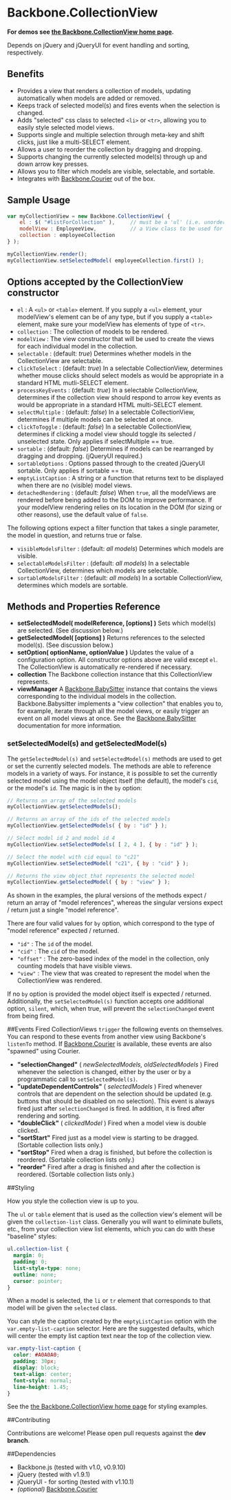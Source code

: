 # Backbone.CollectionView

__For demos see [the Backbone.CollectionView home page](http://rotundasoftware.github.com/backbone.collectionView/).__

Depends on jQuery and jQueryUI for event handling and sorting, respectively.

## Benefits

* Provides a view that renders a collection of models, updating automatically when models are added or removed.
* Keeps track of selected model(s) and fires events when the selection is changed.
* Adds "selected" css class to selected `<li>` or `<tr>`, allowing you to easily style selected model views.
* Supports single and multiple selection through meta-key and shift clicks, just like a multi-SELECT element.
* Allows a user to reorder the collection by dragging and dropping.
* Supports changing the currently selected model(s) through up and down arrow key presses.
* Allows you to filter which models are visible, selectable, and sortable.
* Integrates with [Backbone.Courier](https://github.com/rotundasoftware/backbone.courier) out of the box.

## Sample Usage
```javascript
var myCollectionView = new Backbone.CollectionView( {
	el : $( "#listForCollection" ),		// must be a 'ul' (i.e. unordered list) or 'table' element
	modelView : EmployeeView,			// a View class to be used for rendering each model in the collection
	collection : employeeCollection
} );

myCollectionView.render();
myCollectionView.setSelectedModel( employeeCollection.first() );
```

## Options accepted by the CollectionView constructor
* `el` : A `<ul>` or `<table>` element. If you supply a `<ul>` element, your modelView's element can be of any type, but if you supply a `<table>` element, make sure your modelView has elements of type of `<tr>`.
* `collection` : The collection of models to be rendered.
* `modelView` : The view constructor that will be used to create the views for each individual model in the collection.
* `selectable` : (default: _true_) Determines whether models in the CollectionView are selectable.
* `clickToSelect` : (default: _true_) In a selectable CollectionView, determines whether mouse clicks should select models as would be appropriate in a standard HTML mutli-SELECT element.
* `processKeyEvents` : (default: _true_) In a selectable CollectionView, determines if the collection view should respond to arrow key events as would be appropriate in a standard HTML multi-SELECT element.
* `selectMultiple` : (default: _false_) In a selectable CollectionView, determines if multiple models can be selected at once.
* `clickToToggle` : (default: _false_) In a selectable CollectionView, determines if clicking a model view should toggle its selected / unselected state. Only applies if selectMultiple == true.
* `sortable` : (default: _false_) Determines if models can be rearranged by dragging and dropping. (jQueryUI required.)
* `sortableOptions` : Options passed through to the created jQueryUI sortable.  Only applies if sortable == true.
* `emptyListCaption` : A string or a function that returns text to be displayed when there are no (visible) model views.
* `detachedRendering` : (default: _false_) When `true`, all the modelViews are rendered before being added to the DOM to improve performance. If your modelView rendering relies on its location in the DOM (for sizing or other reasons), use the default value of `false`.

The following options expect a filter function that takes a single parameter, the model in question, and returns true or false.
* `visibleModelsFilter` : (default: _all models_) Determines which models are visible. 
* `selectableModelsFilter` : (default: _all models_) In a selectable CollectionView, determines which models are selectable.
* `sortableModelsFilter` : (default: _all models_) In a sortable CollectionView, determines which models are sortable.

## <a name="api"></a>Methods and Properties Reference

* __setSelectedModel( modelReference, [options] )__ Sets which model(s) are selected. (See discussion below.)
* __getSelectedModel( [options] )__ Returns references to the selected model(s). (See discussion below.)
* __setOption( optionName, optionValue )__ Updates the value of a configuration option.  All constructor options above are valid except `el`.  The CollectionView is automatically re-rendered if necessary.
* __collection__ The Backbone collection instance that this CollectionView represents.
* __viewManager__ A [Backbone.BabySitter](https://github.com/marionettejs/backbone.babysitter) instance that contains the views corresponding to the individual models in the collection. Backbone.Babysitter implements a "view collection" that enables you to, for example, iterate through all the model views, or easily trigger an event on all model views at once. See the [Backbone.BabySitter](https://github.com/marionettejs/backbone.babysitter) documentation for more information.


### <a name="setSelectedModel"></a>setSelectedModel(s) and getSelectedModel(s)

The `getSelectedModel(s)` and `setSelectedModel(s)` methods are used to get or set the currently selected models. The methods are able to reference models in a variety of ways. For instance, it is possible to set the currently selected model using the model object itself (the default), the model's `cid`, or the model's `id`. The magic is in the `by` option:

```javascript
// Returns an array of the selected models
myCollectionView.getSelectedModels();

// Returns an array of the ids of the selected models
myCollectionView.getSelectedModels( { by : "id" } );

// Select model id 2 and model id 4
myCollectionView.setSelectedModels( [ 2, 4 ], { by : "id" } );

// Select the model with cid equal to "c21"
myCollectionView.setSelectedModel( "c21", { by : "cid" } );

// Returns the view object that represents the selected model
myCollectionView.getSelectedModel( { by : "view" } );
```

As shown in the examples, the plural versions of the methods expect / return an array of "model references", whereas the singular versions expect / return just a single "model reference".

There are four valid values for `by` option, which correspond to the type of "model reference" expected / returned.
* `"id"` : The `id` of the model.
* `"cid"` : The `cid` of the model.
* `"offset"` : The zero-based index of the model in the collection, only counting models that have visible views.
* `"view"` : The view that was created to represent the model when the CollectionView was rendered.

If no `by` option is provided the model object itself is expected / returned. Additionally, the `setSelectedModel(s)` function accepts one additional option, `silent`, which, when true, will prevent the `selectionChanged` event from being fired.



##Events Fired
CollectionViews `trigger` the following events on themselves. You can respond to these events from another view using Backbone's `listenTo` method. If [Backbone.Courier](https://github.com/rotundasoftware/backbone.courier)
 is available, these events are also "spawned" using Courier.
* __"selectionChanged"__ ( _newSelectedModels, oldSelectedModels_ )  Fired whenever the selection is changed, either by the user or by a programmatic call to `setSelectedModel(s)`.
* __"updateDependentControls"__ ( _selectedModels_ ) Fired whenever controls that are dependent on the selection should be updated (e.g. buttons that should be disabled on no selection). This event is always fired just after `selectionChanged` is fired. In addition, it is fired after rendering and sorting.
* __"doubleClick"__ ( _clickedModel_ ) Fired when a model view is double clicked.
* __"sortStart"__  Fired just as a model view is starting to be dragged. (Sortable collection lists only.)
* __"sortStop"__  Fired when a drag is finished, but before the collection is reordered. (Sortable collection lists only.)
* __"reorder"__  Fired after a drag is finished and after the collection is reordered. (Sortable collection lists only.)

##Styling

How you style the collection view is up to you.

The `ul` or `table` element that is used as the collection view's element will be given the `collection-list` class. Generally you will want to eliminate bullets, etc., from your collection view list elements, which you can do with these "baseline" styles:

```css
ul.collection-list {
  margin: 0;
  padding: 0;
  list-style-type: none;
  outline: none;
  cursor: pointer;
}
```

When a model is selected, the `li` or `tr` element that corresponds to that model will be given the `selected` class.

You can style the caption created by the `emptyListCaption` option with the `var.empty-list-caption` selector. Here are the suggested defaults, which will center the empty list caption text near the top of the collection view.

```css
var.empty-list-caption {
  color: #A0A0A0;
  padding: 30px;
  display: block;
  text-align: center;
  font-style: normal;
  line-height: 1.45;
}
```

See the [the Backbone.CollectionView home page](http://rotundasoftware.github.com/backbone.collectionView/) for styling examples.

##Contributing

Contributions are welcome!  Please open pull requests against the __dev branch__.

##Dependencies
* Backbone.js (tested with v1.0, v0.9.10)
* jQuery (tested with v1.9.1)
* jQueryUI - for sorting (tested with v1.10.1)
* _(optional)_ [Backbone.Courier](https://github.com/rotundasoftware/backbone.courier)
